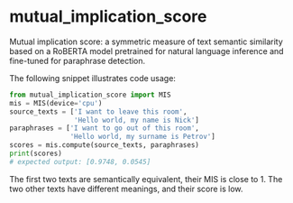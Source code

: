 # mutual_implication_score

Mutual implication score: a symmetric measure of text semantic similarity
based on a RoBERTA model pretrained for natural language inference
and fine-tuned for paraphrase detection.

The following snippet illustrates code usage:
```python
from mutual_implication_score import MIS
mis = MIS(device='cpu')
source_texts = ['I want to leave this room',
                'Hello world, my name is Nick']
paraphrases = ['I want to go out of this room',
               'Hello world, my surname is Petrov']
scores = mis.compute(source_texts, paraphrases)
print(scores)
# expected output: [0.9748, 0.0545]
```

The first two texts are semantically equivalent, their MIS is close to 1. 
The two other texts have different meanings, and their score is low.
